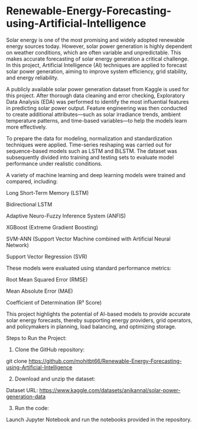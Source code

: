 # Renewable-Energy-Forecasting-using-Artificial-Intelligence

Solar energy is one of the most promising and widely adopted renewable energy sources today. However, solar power generation is highly dependent on weather conditions, which are often variable and unpredictable. This makes accurate forecasting of solar energy generation a critical challenge. In this project, Artificial Intelligence (AI) techniques are applied to forecast solar power generation, aiming to improve system efficiency, grid stability, and energy reliability.

A publicly available solar power generation dataset from Kaggle is used for this project. After thorough data cleaning and error checking, Exploratory Data Analysis (EDA) was performed to identify the most influential features in predicting solar power output. Feature engineering was then conducted to create additional attributes—such as solar irradiance trends, ambient temperature patterns, and time-based variables—to help the models learn more effectively.

To prepare the data for modeling, normalization and standardization techniques were applied. Time-series reshaping was carried out for sequence-based models such as LSTM and BiLSTM. The dataset was subsequently divided into training and testing sets to evaluate model performance under realistic conditions.

A variety of machine learning and deep learning models were trained and compared, including:

Long Short-Term Memory (LSTM)

Bidirectional LSTM

Adaptive Neuro-Fuzzy Inference System (ANFIS)

XGBoost (Extreme Gradient Boosting)

SVM-ANN (Support Vector Machine combined with Artificial Neural Network)

Support Vector Regression (SVR)

These models were evaluated using standard performance metrics:

Root Mean Squared Error (RMSE)

Mean Absolute Error (MAE)

Coefficient of Determination (R² Score)

This project highlights the potential of AI-based models to provide accurate solar energy forecasts, thereby supporting energy providers, grid operators, and policymakers in planning, load balancing, and optimizing storage.

Steps to Run the Project:

1. Clone the GitHub repository:

git clone https://github.com/mohitbt66/Renewable-Energy-Forecasting-using-Artificial-Intelligence

2. Download and unzip the dataset:

Dataset URL: https://www.kaggle.com/datasets/anikannal/solar-power-generation-data

3. Run the code:

Launch Jupyter Notebook and run the notebooks provided in the repository.

